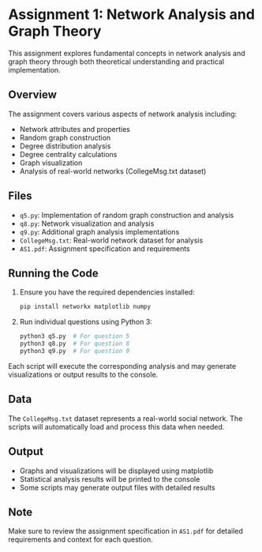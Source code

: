 # Assignment 1: Network Analysis and Graph Theory

This assignment explores fundamental concepts in network analysis and graph theory through both theoretical understanding and practical implementation.

## Overview

The assignment covers various aspects of network analysis including:
- Network attributes and properties
- Random graph construction
- Degree distribution analysis
- Degree centrality calculations
- Graph visualization
- Analysis of real-world networks (CollegeMsg.txt dataset)

## Files

- `q5.py`: Implementation of random graph construction and analysis
- `q8.py`: Network visualization and analysis
- `q9.py`: Additional graph analysis implementations
- `CollegeMsg.txt`: Real-world network dataset for analysis
- `AS1.pdf`: Assignment specification and requirements

## Running the Code

1. Ensure you have the required dependencies installed:
   ```bash
   pip install networkx matplotlib numpy
   ```

2. Run individual questions using Python 3:
   ```bash
   python3 q5.py  # For question 5
   python3 q8.py  # For question 8
   python3 q9.py  # For question 9
   ```

Each script will execute the corresponding analysis and may generate visualizations or output results to the console.

## Data

The `CollegeMsg.txt` dataset represents a real-world social network. The scripts will automatically load and process this data when needed.

## Output

- Graphs and visualizations will be displayed using matplotlib
- Statistical analysis results will be printed to the console
- Some scripts may generate output files with detailed results

## Note

Make sure to review the assignment specification in `AS1.pdf` for detailed requirements and context for each question.
